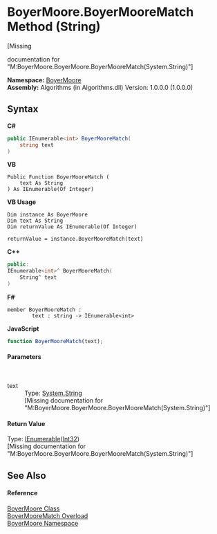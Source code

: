 # BoyerMoore.BoyerMooreMatch Method (String)
 

\[Missing <summary> documentation for "M:BoyerMoore.BoyerMoore.BoyerMooreMatch(System.String)"\]

**Namespace:**&nbsp;<a href="71aac8e1-3159-96a7-d7cc-16f841dec445">BoyerMoore</a><br />**Assembly:**&nbsp;Algorithms (in Algorithms.dll) Version: 1.0.0.0 (1.0.0.0)

## Syntax

**C#**<br />
``` C#
public IEnumerable<int> BoyerMooreMatch(
	string text
)
```

**VB**<br />
``` VB
Public Function BoyerMooreMatch ( 
	text As String
) As IEnumerable(Of Integer)
```

**VB Usage**<br />
``` VB Usage
Dim instance As BoyerMoore
Dim text As String
Dim returnValue As IEnumerable(Of Integer)

returnValue = instance.BoyerMooreMatch(text)
```

**C++**<br />
``` C++
public:
IEnumerable<int>^ BoyerMooreMatch(
	String^ text
)
```

**F#**<br />
``` F#
member BoyerMooreMatch : 
        text : string -> IEnumerable<int> 

```

**JavaScript**<br />
``` JavaScript
function BoyerMooreMatch(text);
```


#### Parameters
&nbsp;<dl><dt>text</dt><dd>Type: <a href="http://msdn2.microsoft.com/en-us/library/s1wwdcbf" target="_blank">System.String</a><br />\[Missing <param name="text"/> documentation for "M:BoyerMoore.BoyerMoore.BoyerMooreMatch(System.String)"\]</dd></dl>

#### Return Value
Type: <a href="http://msdn2.microsoft.com/en-us/library/9eekhta0" target="_blank">IEnumerable</a>(<a href="http://msdn2.microsoft.com/en-us/library/td2s409d" target="_blank">Int32</a>)<br />\[Missing <returns> documentation for "M:BoyerMoore.BoyerMoore.BoyerMooreMatch(System.String)"\]

## See Also


#### Reference
<a href="96315529-98e0-e49f-22ac-1994c21731a6">BoyerMoore Class</a><br /><a href="6667f455-bf56-97fa-663f-847c29d8f892">BoyerMooreMatch Overload</a><br /><a href="71aac8e1-3159-96a7-d7cc-16f841dec445">BoyerMoore Namespace</a><br />